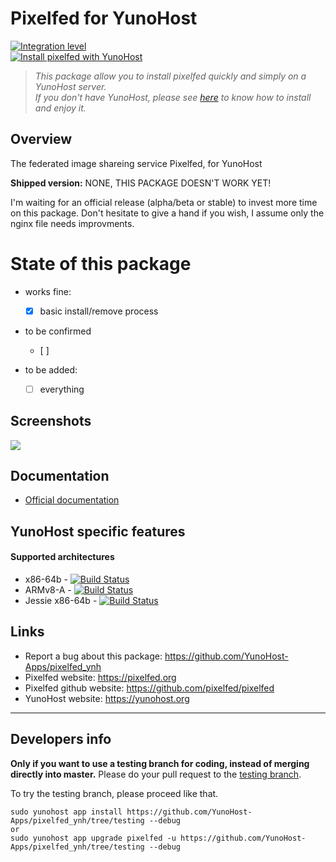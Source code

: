 # Pixelfed for YunoHost

[![Integration level](https://dash.yunohost.org/integration/pixelfed.svg)](https://dash.yunohost.org/appci/app/pixelfed)  
[![Install pixelfed with YunoHost](https://install-app.yunohost.org/install-with-yunohost.png)](https://install-app.yunohost.org/?app=pixelfed)

> *This package allow you to install pixelfed quickly and simply on a YunoHost server.  
If you don't have YunoHost, please see [here](https://yunohost.org/#/install) to know how to install and enjoy it.*

## Overview
The federated image shareing service Pixelfed, for YunoHost

**Shipped version:** NONE, THIS PACKAGE DOESN'T WORK YET!

I'm waiting for an official release (alpha/beta or stable) to invest more time on this package. 
Don't hesitate to give a hand if you wish, I assume only the nginx file needs improvments.

# State of this package

* works fine:

  * [x] basic install/remove process

* to be confirmed
  * [ ] 

* to be added:
  * [ ] everything

## Screenshots

![](https://camo.githubusercontent.com/c1c2e74057dcff57e103fcbb3239840802fcf752/68747470733a2f2f706978656c6665642e6e7963332e63646e2e6469676974616c6f6365616e7370616365732e636f6d2f6d656469612f53637265656e25323053686f74253230323031392d30322d30352532306174253230362e33342e3539253230504d2e706e67)

## Documentation

 * [Official documentation](https://docs.pixelfed.org/master/)

## YunoHost specific features

#### Supported architectures

* x86-64b - [![Build Status](https://ci-apps.yunohost.org/ci/logs/pixelfed%20%28Community%29.svg)](https://ci-apps.yunohost.org/ci/apps/pixelfed/)
* ARMv8-A - [![Build Status](https://ci-apps-arm.yunohost.org/ci/logs/pixelfed%20%28Community%29.svg)](https://ci-apps-arm.yunohost.org/ci/apps/pixelfed/)
* Jessie x86-64b - [![Build Status](https://ci-stretch.nohost.me/ci/logs/pixelfed%20%28Community%29.svg)](https://ci-stretch.nohost.me/ci/apps/pixelfed/)

## Links

 * Report a bug about this package: https://github.com/YunoHost-Apps/pixelfed_ynh
 * Pixelfed website: https://pixelfed.org
 * Pixelfed github website: https://github.com/pixelfed/pixelfed
 * YunoHost website: https://yunohost.org

---

Developers info
----------------

**Only if you want to use a testing branch for coding, instead of merging directly into master.**
Please do your pull request to the [testing branch](https://github.com/YunoHost-Apps/pixelfed_ynh/tree/testing).

To try the testing branch, please proceed like that.
```
sudo yunohost app install https://github.com/YunoHost-Apps/pixelfed_ynh/tree/testing --debug
or
sudo yunohost app upgrade pixelfed -u https://github.com/YunoHost-Apps/pixelfed_ynh/tree/testing --debug
```
